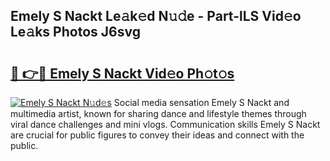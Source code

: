 ## Emely S Nackt Le𝚊k𝚎d N𝚞𝚍e - Part-lLS Vid𝚎o Le𝚊ks Photos J6svg

# <h2><a href="http://fb6hrb.evod.top/?m=Emely+S+Nackt">🔗 👉🔴 Emely S Nackt Vid𝚎o Ph𝚘t𝚘s</a></h2>

[![Emely S Nackt N𝚞d𝚎s](https://i.imgur.com/8V9OHl7.gif)](http://fb6hrb.evod.top/?m=Emely+S+Nackt)
Social media sensation Emely S Nackt and multimedia artist, known for sharing dance and lifestyle themes through viral dance challenges and mini vlogs. Communication skills Emely S Nackt are crucial for public figures to convey their ideas and connect with the public. 
